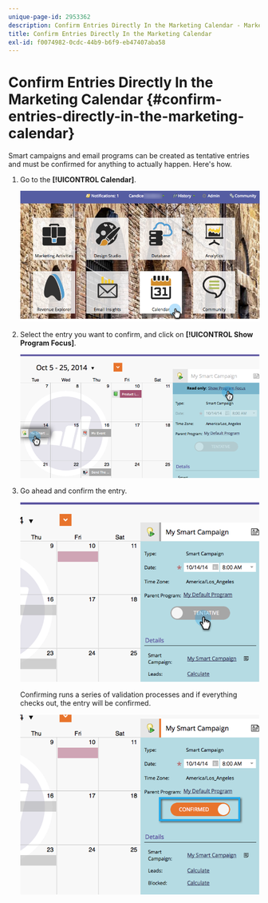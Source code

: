 ```yaml
---
unique-page-id: 2953362
description: Confirm Entries Directly In the Marketing Calendar - Marketo Docs - Product Documentation
title: Confirm Entries Directly In the Marketing Calendar
exl-id: f0074982-0cdc-44b9-b6f9-eb47407aba58
---
```

# Confirm Entries Directly In the Marketing Calendar {#confirm-entries-directly-in-the-marketing-calendar}

Smart campaigns and email programs can be created as tentative entries and must be confirmed for anything to actually happen. Here's how.

1. Go to the **[!UICONTROL Calendar]**.

   ![](assets/2017-05-10-15-30-47-5.png)

1. Select the entry you want to confirm, and click on **[!UICONTROL Show Program Focus]**.

   ![](assets/image2014-10-20-13-3a22-3a15.png)

1. Go ahead and confirm the entry.

   ![](assets/image2014-10-20-13-3a22-3a26.png)

   Confirming runs a series of validation processes and if everything checks out, the entry will be confirmed.

   ![](assets/image2014-10-20-13-3a22-3a36.png)
